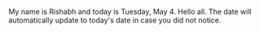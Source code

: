 My name is Rishabh and today is Tuesday, May 4. Hello all. The date will automatically update to today's date in case you did not notice.
